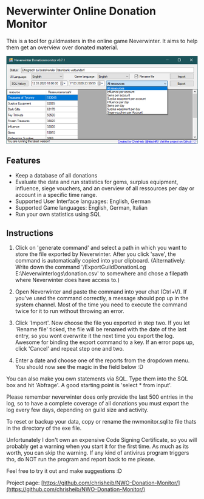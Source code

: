 # Neverwinter Online Donation Monitor

This is a tool for guildmasters in the online game Neverwinter. It aims to help them get an overview over donated material.

![Preview](https://raw.githubusercontent.com/chrisheib/NWO-Donation-Monitor/master/NW-Spendenmonitor/Grafik/preview.png)

## Features
*   Keep a database of all donations
*   Evaluate the data and run statistics for gems, surplus equipment, influence, siege vouchers, and an overview of all ressources per day or account in a specific time range. 
*   Supported User Interface languages: English, German
*   Supported Game languages: English, German, Italian
*   Run your own statistics using SQL

## Instructions
1.  Click on 'generate command' and select a path in which you want to store the file exported by Neverwinter. After you click 'save', the command is automatically copied into your clipboard. (Alternatively: Write down the command '/ExportGuildDonationLog E:\Neverwinterlogs\donation.csv' to somewhere and chose a filepath where Neverwinter does have access to.)

2.  Open Neverwinter and paste the command into your chat (Ctrl+V).
If you've used the command correctly, a message should pop up in the system channel. Most of the time you need to execute the command twice for it to run without throwing an error.

3.  Click 'Import'. Now choose the file you exported in step two. If you let 'Rename file' ticked, the file will be renamed with the date of the last entry, so you wont overwrite it the next time you export the log. Awesome for binding the export command to a key. If an error pops up, click 'Cancel' and repeat step one and two.

4.  Enter a date and choose one of the reports from the dropdown menu. You should now see the magic in the field below :D

You can also make you own statements via SQL. Type them into the SQL box and hit 'Abfrage'. A good starting point is 'select * from input'.

Please remember neverwinter does only provide the last 500 entries in the log, so to have a complete coverage of all donations you must export the log every few days, depending on guild size and activity.

To reset or backup your data, copy or rename the nwmonitor.sqlite file thats in the directory of the exe file.

Unfortunately I don't own an expensive Code Signing Certificate, so you will probably get a warning when you start it for the first time. As much as its worth, you can skip the warning. If any kind of antivirus program triggers tho, do NOT run the program and report back to me please.

Feel free to try it out and make suggestions :D

Project page: [https://github.com/chrisheib/NWO-Donation-Monitor/](https://github.com/chrisheib/NWO-Donation-Monitor/)
